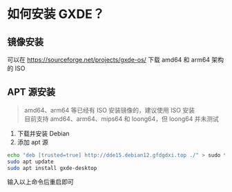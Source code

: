 # 如何安装 GXDE？
## 镜像安装
可以在 https://sourceforge.net/projects/gxde-os/ 下载 amd64 和 arm64 架构的 ISO
## APT 源安装
> amd64、arm64 等已经有 ISO 安装镜像的，建议使用 ISO 安装  
> 目前支持 amd64、arm64、mips64 和 loong64，但 loong64 并未测试
1. 下载并安装 Debian
2. 添加 apt 源
```bash
echo "deb [trusted=true] http://dde15.debian12.gfdgdxi.top ./" > sudo tee /etc/apt/sources.list.d/gxde.list
sudo apt update
sudo apt install gxde-desktop
```
输入以上命令后重启即可
